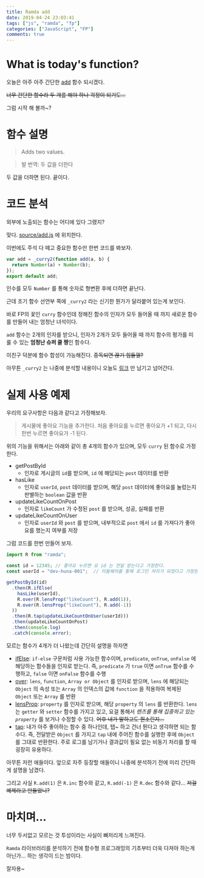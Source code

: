 ```yaml
---
title: Ramda add
date: 2019-04-24 23:03:41
tags: ["js", "ramda", "fp"]
categories: ["JavaScript", "FP"]
comments: true
---
```


# What is today's function?

오늘은 아주 아주 간단한 [add](https://ramdajs.com/docs/#add) 함수 되시겠다. 

~~너무 간단한 함수라 두 개를 해야 하나 걱정이 되기도...~~

그럼 시작 해 볼까~?

# 함수 설명

> Adds two values.

> 발 번역: 두 값을 더한다

두 값을 더하면 된다. 끝이다.

# 코드 분석

외부에 노출되는 함수는 어디에 있다 그랬지?

맞다. [source/add.js](https://github.com/ramda/ramda/blob/v0.26.1/source/add.js) 에 위치한다.

이번에도 주석 다 떼고 중요한 함수만 한번 코드를 봐보자.

```javascript
var add = _curry2(function add(a, b) {
  return Number(a) + Number(b);
});
export default add;
```

인수를 모두 `Number` 를 통해 숫자로 형변환 후에 더하면 끝난다.

근데 조기 함수 선언부 쪽에 `_curry2` 라는 신기한 뭔가가 달라붙어 있는게 보인다.

바로 FP의 꽃인 `curry` 함수인데 정해진 함수의 인자가 모두 들어올 때 까지 새로운 함수를 만들어 내는 엄청난 녀석이다. 

`add` 함수는 2개의 인자를 받으니, 인자가 2개가 모두 들어올 때 까지 함수의 평가를 미룰 수 있는 **엄청난 슈퍼 쿨 짱**인 함수다.

이친구 덕분에 함수 합성이 가능해진다. ~~중독되면 끊기 힘들껄?~~

아무튼 `_curry2` 는 나중에 분석할 내용이니 오늘도 [링크](https://github.com/ramda/ramda/blob/v0.26.1/source/internal/_curry2.js) 만 남기고 넘어간다.

# 실제 사용 예제

우리의 요구사항은 다음과 같다고 가정해보자.

> 게시물에 좋아요 기능을 추가한다. 처음 좋아요를 누르면 좋아요가 +1 되고, 다시 한번 누르면 좋아요가 -1 된다.

위의 기능을 위해서는 아래와 같이 총 4개의 함수가 있으며, 모두 `curry` 된 함수로 가정한다.

* getPostById
  * 인자로 게시글의 `id`를 받으며, `id` 에 해당되는 `post` 데이터를 반환
* hasLike
  * 인자로 `userId`, `post` 데이터를 받으며, 해당 `post` 데이터에 좋아요를 눌렀는지 판별하는 `boolean` 값을 반환
* updateLikeCountOnPost
  * 인자로 `likeCount` 가 수정된 `post` 를 받으며, 성공, 실패를 반환
* updateLikeCountOnUser
  * 인자로 `userId` 와 `post` 를 받으며, 내부적으로 `post` 에서 `id` 를 가져다가 좋아요를 했는지 여부를 저장

그럼 코드를 한번 만들어 보자.

```javascript
import R from "ramda";

const id = 12345; // 좋아요 누르면 요 id 는 전달 받는다고 가정한다.
const userId = "dev-huna-001";  // 미들웨어를 통해 로그인 처리가 되었다고 가정한다.

getPostById(id)
  .then(R.ifElse(
    hasLike(userId),
    R.over(R.lensProp("likeCount"), R.add(1)),
    R.over(R.lensProp("likeCount"), R.add(-1))
  ))
  .then(R.tap(updateLikeCountOnUser(userId)))
  .then(updateLikeCountOnPost)
  .then(console.log)
  .catch(console.error);
```

모르는 함수가 4개가 더 나왔는데 간단히 설명을 하자면

* [ifElse](https://ramdajs.com/docs/#ifElse): `if-else` 구문처럼 사용 가능한 함수이며, `predicate`, `onTrue`, `onFalse` 에 해당하는 함수들을 인자로 받는다. 즉, `predicate` 가 `true` 이면 `onTrue` 함수를 수행하고, `false` 이면 `onFalse` 함수를 수행
* [over](https://ramdajs.com/docs/#over): `lens`, `function`, `Array or Object` 를 인자로 받으며, `lens` 에 해당되는 `Object` 의 속성 또는 `Array` 의 인덱스의 값에 `function` 을 적용하여 복제된 `Object` 또는 `Array` 를 반환
* [lensProp](https://ramdajs.com/docs/#lensProp): `property` 를 인자로 받으며, 해당 `property` 의 `lens` 를 반환한다. `lens` 는 `getter` 와 `setter` 함수를 가지고 있고, 요걸 통해서 _렌즈를 통해 집중하고 있는 `property`_ 를 보거나 수정할 수 있다. ~~어후 내가 말하고도 뭔소린지...~~
* [tap](https://ramdajs.com/docs/#tap): 내가 아주 좋아하는 함수 중 하나인데, 탭~ 하고 건너 뛴다고 생각하면 되는 함수다. 즉, 전달받은 `Object` 를 가지고 `tap` 내에 주어진 함수를 실행한 후에 `Object` 를 그대로 반환한다. 주로 로그를 남기거나 결과값이 필요 없는 비동기 처리를 할 때 굉장히 유용하다.

아무튼 저런 애들이다. 앞으로 자주 등장할 애들이니 나중에 분석하기 전에 미리 간단하게 설명을 남겼다.

그리고 사실 `R.add(1)` 은 `R.inc` 함수와 같고, `R.add(-1)` 은 `R.dec` 함수와 같다... ~~저걸 예제라고 만들었니?~~

# 마치며...

너무 두서없고 모르는 것 투성이라는 사실이 뼈저리게 느껴진다.

`Ramda` 라이브러리를 분석하기 전에 함수형 프로그래밍의 기초부터 더욱 다져야 하는게 아닌가... 하는 생각이 드는 밤이다.

잘자용~